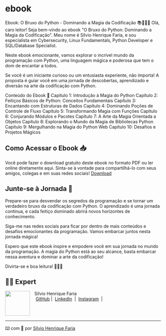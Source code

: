 # ebook

Ebook: O Bruxo do Python - Dominando a Magia da Codificação 📚🐍🧙‍♂️
Olá, caro leitor! Seja bem-vindo ao ebook "O Bruxo do Python: Dominando a Magia da Codificação". Meu nome é Sílvio Henrique Faria, e sou especialista em Cybersecurity, Linux Fundamentals, Python Developer e SQL/Database Specialist.

Neste ebook emocionante, vamos explorar o incrível mundo da programação com Python, uma linguagem mágica e poderosa que tem o dom de encantar a todos.

Se você é um iniciante curioso ou um entusiasta experiente, não importa! A proposta é guiar você em uma jornada de descobertas, aprendizado e diversão na arte da codificação com Python.

Conteúdo do Ebook 📖
Capítulo 1: Introdução à Magia do Python
Capítulo 2: Feitiços Básicos de Python: Conceitos Fundamentais
Capítulo 3: Encantando com Estruturas de Dados
Capítulo 4: Dominando Poções de Controle de Fluxo
Capítulo 5: Transformando Magia com Funções
Capítulo 6: Conjurando Módulos e Pacotes
Capítulo 7: A Arte da Magia Orientada a Objetos
Capítulo 8: Explorando o Mundo da Magia de Bibliotecas Python
Capítulo 9: Mergulhando na Magia do Python Web
Capítulo 10: Desafios e Projetos Mágicos


## Como Acessar o Ebook 📥
Você pode fazer o download gratuito deste ebook no formato PDF ou ler online diretamente aqui. Sinta-se à vontade para compartilhá-lo com seus amigos, colegas e em suas redes sociais! [Download](https://bit.ly/ebook-silviohenrique)

## Junte-se à Jornada 🚀
Prepare-se para desvendar os segredos da programação e se tornar um verdadeiro bruxo da codificação com Python. O aprendizado é uma jornada contínua, e cada feitiço dominado abrirá novos horizontes de conhecimento.

Siga-me nas redes sociais para ficar por dentro de mais conteúdos e desafios emocionantes da programação. Vamos embarcar juntos nesta jornada mágica!


Espero que este ebook inspire e empodere você em sua jornada no mundo da programação. A magia do Python está ao seu alcance, basta embarcar nessa aventura e dominar a arte da codificação!

Divirta-se e boa leitura! 🌟🐍✨

## 👨‍💻 Expert

<p>
    <img 
      align=left 
      margin=10 
      width=80 
      src="https://avatars.githubusercontent.com/u/14798308?u=450d78476be136ea67a4c39b1810eba389476e92&v=4"
    />
    <p>&nbsp&nbsp&nbspSílvio Henrique Faria<br>
    &nbsp&nbsp&nbsp
    <a href="https://github.com/silviodarko">
    GitHub</a>&nbsp;|&nbsp;
    <a href="https://www.linkedin.com/in/s%C3%ADlvio-henrique-faria-b23a1b165/">LinkedIn</a>
&nbsp;|&nbsp;
    <a href="https://www.instagram.com/silvenrique_/">
    Instagram</a>
&nbsp;|&nbsp;</p>
</p>
<br/><br/>
<p>

---

⌨️ com 💜 por [Sílvio Henrique Faria](https://github.com/silviodarko)

